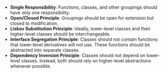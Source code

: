 - **Single Responsibility**: Functions, classes, and other groupings should have only one responsibility.  
- **Open/Closed Principle**: Groupings should be open for extension but closed to modification.  
- **Liskov Substitution Principle**: Ideally, lower-level classes and their higher-level classes should be interchangeable.  
- **Interface Segregation Principle**: Classes should not contain functions that lower-level derivatives will not use. These functions should be abstracted into separate classes.  
- **Dependency Inversion Principle**: Classes should not depend on lower-level classes. Instead, both should rely on higher-level abstractions whenever possible.